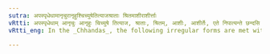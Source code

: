 ```yaml
---
sutra: अपस्पृधेथामानृचुरानृहुश्चिच्युषेतित्याजश्राताः श्रितमाशीराशीर्त्ताः
vRtti: अपस्पृधेथाम् आनृचुः आनृहुः चिच्युषे तित्याज, श्राताः, श्रितम्, आशीः, आशीर्तेः, एते निपात्यन्ते छन्दसि विषये ॥
vRtti_eng: In the _Chhandas_, the following irregular forms are met with :-अपस्पृधेथाम्, आनृचुः, आनृहुः, चिच्युषे, तित्याज, श्राताः, श्रितम्, आशीः and आशीर्तः ॥

---
```

